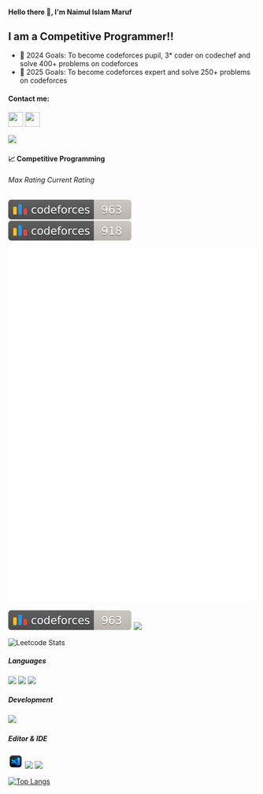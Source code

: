 #### Hello there 👋, I'm Naimul Islam Maruf

## I am a Competitive Programmer!!

- 🥅 2024 Goals: To become codeforces pupil, 3* coder on codechef and solve 400+ problems on codeforces
- 🥅 2025 Goals: To become codeforces expert and solve 250+ problems on codeforces

#### Contact me:
<a href="https://www.facebook.com/nimaruf04" target="blank_"><img src="https://www.vectorlogo.zone/logos/facebook/facebook-icon.svg" width="30" height="30"/></a>
<a href="https://www.linkedin.com/in/nimaruf/"><img src="https://www.vectorlogo.zone/logos/linkedin/linkedin-icon.svg" width="30" height="30"/></a>

![](https://komarev.com/ghpvc/?username=NImaruf04&base=0)
#### 📈 Competitive Programming
###### Max Rating             Current Rating
![](https://raw.githubusercontent.com/NImaruf04/cf-stats/main/output/max_rating.svg)
![](https://raw.githubusercontent.com/NImaruf04/cf-stats/main/output/rating.svg)

![](https://raw.githubusercontent.com/NImaruf04/cf-stats/main/output/light_card.svg#gh-dark-mode-only)
![](https://raw.githubusercontent.com/NImaruf04/cf-stats/main/output/light_card.svg)

![](https://raw.githubusercontent.com/NImaruf04/cf-stats/main/output/max_rating.svg)
[![](https://atcoder-stats-git-main-akmhmgc.vercel.app/api?username=crazyha)](https://github.com/akmhmgc/atcoder-stats)

![Leetcode Stats](https://leetcard.jacoblin.cool/emam_hasan_himu?theme=light)



##### Languages 
<img src="https://upload.wikimedia.org/wikipedia/commons/1/19/C_Logo.png" width="30"/></a>
<img src="https://upload.wikimedia.org/wikipedia/commons/1/18/ISO_C%2B%2B_Logo.svg" width="30"/></a>
<img src="src/java.png" width="35"/></a>



##### Development

<img src="src/pngegg.png" width="30" /></a>

##### Editor & IDE
<img src="src/vs.png" width="30"/></a>
<img src="src/android-studio-icon.png" width="30"/></a>
<img src="src/pngwing.com.png" width="30"/></a>

[![Top Langs](https://github-readme-stats.vercel.app/api/top-langs/?username=emamhasan1804)](https://github.com/anuraghazra/github-readme-stats)
